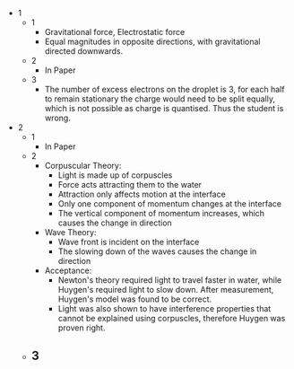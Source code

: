- 1
	- 1
		- Gravitational force, Electrostatic force
		- Equal magnitudes in opposite directions, with gravitational directed downwards.
	- 2
		- In Paper
	- 3
		- The number of excess electrons on the droplet is 3, for each half to remain stationary the charge would need to be split equally, which is not possible as charge is quantised. Thus the student is wrong.
- 2
	- 1
		- In Paper
	- 2
		- Corpuscular Theory:
			- Light is made up of corpuscles
			- Force acts attracting them to the water
			- Attraction only affects motion at the interface
			- Only one component of momentum changes at the interface
			- The vertical component of momentum increases, which causes the change in direction
		- Wave Theory:
			- Wave front is incident on the interface
			- The slowing down of the waves causes the change in direction
		- Acceptance:
			- Newton's theory required light to travel faster in water, while Huygen's required light to slow down. After measurement, Huygen's model was found to be correct.
			- Light was also shown to have interference properties that cannot be explained using corpuscles, therefore Huygen was proven right.
	- 3
		- 